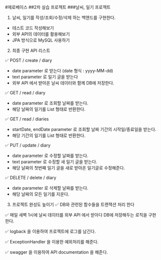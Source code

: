 #제로베이스
##2차 실습 프로젝트
###날씨, 일기 프로젝트

1. 날씨, 일기를 작성/조회/수정/삭제 하는 백앤드를 구현한다.
- 테스트 코드 작성해보기
- 외부 API의 데이터를 활용해보기
- JPA 방식으로 MySQL 사용하기

2. 최종 구현 API 리스트
   
✅ POST / create / diary
- date parameter 로 받는다 (date 형식 : yyyy-MM-dd)
- text parameter 로 일기 글을 받는다
- 외부 API 에서 받아온 날씨 데이터와 함께 DB에 저장한다.

✅ GET / read / diary
- date parameter 로 조회할 날짜를 받는다.
- 해당 날짜의 일기를 List 형태로 반환한다.

✅ GET / read / diaries
- startDate, endDate parameter 로 조회할 날짜 기간의 시작일/종료일을 받는다.
- 해당 기간의 일기를 List 형태로 반환한다.

✅ PUT / update / diary
- date parameter 로 수정할 날짜를 받는다.
- text parameter 로 수정할 새 일기 글을 받는다.
- 해당 날짜의 첫번째 일기 글을 새로 받아온 일기글로 수정해준다.

✅ DELETE / delete / diary
- date parameter 로 삭제할 날짜를 받는다.
- 해당 날짜의 모든 일기를 지운다.

3. 프로젝트 완성도 높이기
✅ DB와 관련된 함수들을 트랜잭션 처리 한다

✅ 매일 새벽 1시에 날씨 데이터를 외부 API 에서 받아다 DB에 저장해두는 로직을 구현한다.

✅ logback 을 이용하여 프로젝트에 로그를 남긴다.

✅ ExceptionHandler 을 이용한 예외처리를 해준다.

✅ swagger 을 이용하여 API documentation 을 해준다.
